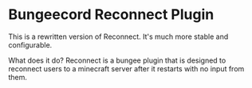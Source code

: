 Bungeecord Reconnect Plugin
===========================
This is a rewritten version of Reconnect.
It's much more stable and configurable.

What does it do?
Reconnect is a bungee plugin that is designed to reconnect users to a minecraft server after it restarts with no input from them.